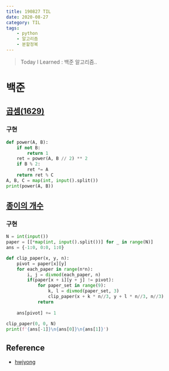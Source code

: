```yaml
---
title: 190827 TIL
date: 2020-08-27
category: TIL
tags:
    - python
    - 알고리즘
    - 분할정복
---
```


> Today I Learned : 백준 알고리즘.. 

# 백준

## [곱셈(1629)](https://www.acmicpc.net/problem/1629)

### 구현
```python
def power(A, B):
    if not B:
        return 1
    ret = power(A, B // 2) ** 2 
    if B % 2:
        ret *= A
    return ret % C
A, B, C = map(int, input().split())
print(power(A, B))
```

## [종이의 개수](https://www.acmicpc.net/problem/1780)

### 구현
```python
N = int(input())
paper = [[*map(int, input().split())] for _ in range(N)]
ans = {-1:0, 0:0, 1:0}

def clip_paper(x, y, n):    
    pivot = paper[x][y]
    for each_paper in range(n*n):
        i, j = divmod(each_paper, n)
        if(paper[x + i][y + j] != pivot):
            for paper_set in range(9):
                k, l = divmod(paper_set, 3)
                clip_paper(x + k * n//3, y + l * n//3, n//3)
            return
            
    ans[pivot] += 1
        
clip_paper(0, 0, N)
print(f'{ans[-1]}\n{ans[0]}\n{ans[1]}')
```

## Reference
- [hwjyong](https://hwiyong.tistory.com/368)
